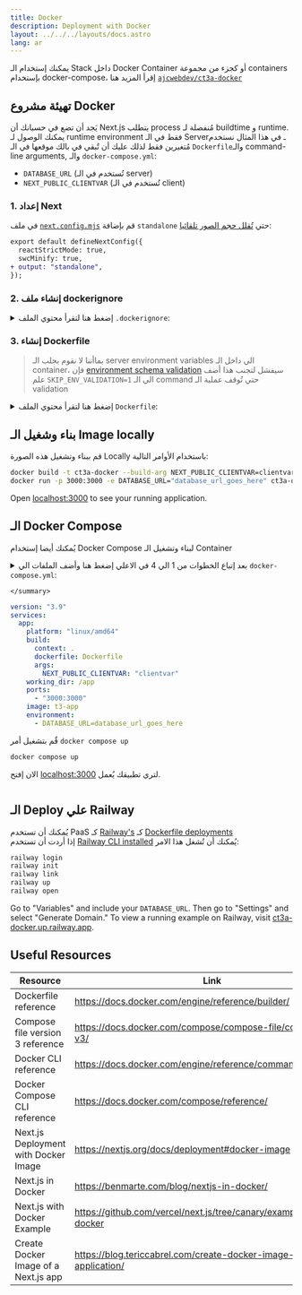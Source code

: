 ```yaml
---
title: Docker
description: Deployment with Docker
layout: ../../../layouts/docs.astro
lang: ar
---
```

يمكنك إستخدام الـ Stack داخل Docker Container أو كجزء من مجموعة containers بإستخدام docker-compose، إقرأ المزيد هنا [`ajcwebdev/ct3a-docker`](https://github.com/ajcwebdev/ct3a-docker)

## تهيئة مشروع Docker
يَجد أن تضع في حسبانك أن Next.js يتطلب process مُنفصلة لـ buildtime و runtime.
يمكنك الوصول لـ runtime environment فقط في الـ Serverـ في هذا المثال نستخدم مُتغيرين فقط لذلك عليك أن تٌبقي في بالك موقعها في 
الـ `Dockerfile`والـ  command-line arguments, والـ `docker-compose.yml`:

- `DATABASE_URL` (تُستخدم في الـ server)
- `NEXT_PUBLIC_CLIENTVAR` (تُستخدم في الـ client)

### 1. إعداد Next
في ملف [`next.config.mjs`](https://github.com/t3-oss/create-t3-app/blob/main/cli/template/base/next.config.mjs)  قم بإضافة `standalone` حتي [تُقلل حجم الصور تلقائيا](https://nextjs.org/docs/advanced-features/output-file-tracing):

```diff
export default defineNextConfig({
  reactStrictMode: true,
  swcMinify: true,
+ output: "standalone",
});
```

### 2. إنشاء ملف dockerignore

<details>
    <summary>
      إضغط هنا لتقرأ محتوي الملف  <code>.dockerignore</code>:
    </summary>
<div class="content">

```
.env
Dockerfile
.dockerignore
node_modules
npm-debug.log
README.md
.next
.git
```

</div>

</details>

### 3. إنشاء Dockerfile
> بماأننا لا نقوم بجلب الـ server environment variables الي داخل الـ container، فإن [environment schema validation](/en/usage/env-variables) سيفشل لتجنب هذا أضف علم `SKIP_ENV_VALIDATION=1` الي الـ command حتي تُوقف عملية الـ validation

<details>
    <summary>
      إضغط هنا لتقرأ محتوي الملف  <code>Dockerfile</code>:
    </summary>
<div class="content">

```docker
##### DEPENDENCIES

FROM --platform=linux/amd64 node:16-alpine AS deps
RUN apk add --no-cache libc6-compat openssl
WORKDIR /app

# تثبيت Prisma Client - أزلها إن لم تكن تُستخدم Prisma

COPY prisma ./

# تثبيت المتطلبات وفقا للـ package manager الذي تُفضلة

COPY package.json yarn.lock* package-lock.json* pnpm-lock.yaml\* ./

RUN \
 if [ -f yarn.lock ]; then yarn --frozen-lockfile; \
 elif [ -f package-lock.json ]; then npm ci; \
 elif [ -f pnpm-lock.yaml ]; then yarn global add pnpm && pnpm i; \
 else echo "Lockfile not found." && exit 1; \
 fi

##### BUILDER

FROM --platform=linux/amd64 node:16-alpine AS builder
ARG DATABASE_URL
ARG NEXT_PUBLIC_CLIENTVAR
WORKDIR /app
COPY --from=deps /app/node_modules ./node_modules
COPY . .

# ENV NEXT_TELEMETRY_DISABLED 1

RUN \
 if [ -f yarn.lock ]; then SKIP_ENV_VALIDATION=1 yarn build; \
 elif [ -f package-lock.json ]; then SKIP_ENV_VALIDATION=1 npm run build; \
 elif [ -f pnpm-lock.yaml ]; then yarn global add pnpm && SKIP_ENV_VALIDATION=1 pnpm run build; \
 else echo "Lockfile not found." && exit 1; \
 fi

##### RUNNER

FROM --platform=linux/amd64 node:16-alpine AS runner
WORKDIR /app

ENV NODE_ENV production

# ENV NEXT_TELEMETRY_DISABLED 1

RUN addgroup --system --gid 1001 nodejs
RUN adduser --system --uid 1001 nextjs

COPY --from=builder /app/next.config.mjs ./
COPY --from=builder /app/public ./public
COPY --from=builder /app/package.json ./package.json

COPY --from=builder --chown=nextjs:nodejs /app/.next/standalone ./
COPY --from=builder --chown=nextjs:nodejs /app/.next/static ./.next/static

USER nextjs
EXPOSE 3000
ENV PORT 3000

CMD ["node", "server.js"]

```

> **_Notes_**
>
> - _Emulation of `--platform=linux/amd64` may not be necessary after moving to Node 18._
> - _See [`node:alpine`](https://github.com/nodejs/docker-node/tree/b4117f9333da4138b03a546ec926ef50a31506c3#nodealpine) to understand why `libc6-compat` might be needed._
> - _Next.js collects [anonymous telemetry data about general usage](https://nextjs.org/telemetry). Uncomment the first instance of `ENV NEXT_TELEMETRY_DISABLED 1` to disable telemetry during the build. Uncomment the second instance to disable telemetry during runtime._

</div>
</details>

##  بناء وشغيل الـ Image locally

قم ببناء وتشغيل هذه الصورة Locally باستخدام الأوامر التالية:
```bash
docker build -t ct3a-docker --build-arg NEXT_PUBLIC_CLIENTVAR=clientvar .
docker run -p 3000:3000 -e DATABASE_URL="database_url_goes_here" ct3a-docker
```

Open [localhost:3000](http://localhost:3000/) to see your running application.

## الـ Docker Compose
يُمكنك أيضا إستخدام Docker Compose لبناء وتشغيل الـ Container

<details>
    <summary>
      بعد إتباع الخطوات من 1 الي 4 في الاعلي إضغط هنا وأضف الملفات الي <code>docker-compose.yml</code>:
      
    </summary>
<div class="content">

```yaml
version: "3.9"
services:
  app:
    platform: "linux/amd64"
    build:
      context: .
      dockerfile: Dockerfile
      args:
        NEXT_PUBLIC_CLIENTVAR: "clientvar"
    working_dir: /app
    ports:
      - "3000:3000"
    image: t3-app
    environment:
      - DATABASE_URL=database_url_goes_here
```


قٌم بتشغيل أمر `docker compose up` 

```bash
docker compose up
```

الان إفتح [localhost:3000](http://localhost:3000/) لتري تطبيقك يُعمل.

</div>
</details>

## الـ Deploy علي Railway
يُمكنك أن تستخدم PaaS كـ [Railway's](https://railway.app) كـ [Dockerfile deployments](https://docs.railway.app/deploy/dockerfiles)   
إذا أردت أن تستخدم [Railway CLI installed](https://docs.railway.app/develop/cli#install)  يُمكنك أن تُشغل هذا الامر:

```bash
railway login
railway init
railway link
railway up
railway open
```

Go to "Variables" and include your `DATABASE_URL`. Then go to "Settings" and select "Generate Domain." To view a running example on Railway, visit [ct3a-docker.up.railway.app](https://ct3a-docker.up.railway.app/).

## Useful Resources

| Resource                             | Link                                                                 |
| ------------------------------------ | -------------------------------------------------------------------- |
| Dockerfile reference                 | https://docs.docker.com/engine/reference/builder/                    |
| Compose file version 3 reference     | https://docs.docker.com/compose/compose-file/compose-file-v3/        |
| Docker CLI reference                 | https://docs.docker.com/engine/reference/commandline/docker/         |
| Docker Compose CLI reference         | https://docs.docker.com/compose/reference/                           |
| Next.js Deployment with Docker Image | https://nextjs.org/docs/deployment#docker-image                      |
| Next.js in Docker                    | https://benmarte.com/blog/nextjs-in-docker/                          |
| Next.js with Docker Example          | https://github.com/vercel/next.js/tree/canary/examples/with-docker   |
| Create Docker Image of a Next.js app | https://blog.tericcabrel.com/create-docker-image-nextjs-application/ |
